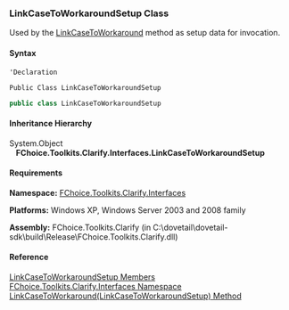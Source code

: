 ﻿### LinkCaseToWorkaroundSetup Class

Used by the [LinkCaseToWorkaround](FChoice.Toolkits.Clarify~FChoice.Toolkits.Clarify.Interfaces.InterfacesToolkit~LinkCaseToWorkaround(LinkCaseToWorkaroundSetup).md) method as setup data for invocation.

#### Syntax

```vbnet
'Declaration

Public Class LinkCaseToWorkaroundSetup 
```

```csharp
public class LinkCaseToWorkaroundSetup
```

#### Inheritance Hierarchy

System.Object  
   **FChoice.Toolkits.Clarify.Interfaces.LinkCaseToWorkaroundSetup**  

#### Requirements

**Namespace:** [FChoice.Toolkits.Clarify.Interfaces](FChoice.Toolkits.Clarify~FChoice.Toolkits.Clarify.Interfaces_namespace.md)

**Platforms:** Windows XP, Windows Server 2003 and 2008 family

**Assembly:** FChoice.Toolkits.Clarify (in C:\\dovetail\\dovetail-sdk\\build\\Release\\FChoice.Toolkits.Clarify.dll)

#### Reference

[LinkCaseToWorkaroundSetup Members](FChoice.Toolkits.Clarify~FChoice.Toolkits.Clarify.Interfaces.LinkCaseToWorkaroundSetup_members.md)  
[FChoice.Toolkits.Clarify.Interfaces Namespace](FChoice.Toolkits.Clarify~FChoice.Toolkits.Clarify.Interfaces_namespace.md)  
[LinkCaseToWorkaround(LinkCaseToWorkaroundSetup) Method](FChoice.Toolkits.Clarify~FChoice.Toolkits.Clarify.Interfaces.InterfacesToolkit~LinkCaseToWorkaround(LinkCaseToWorkaroundSetup).md)
